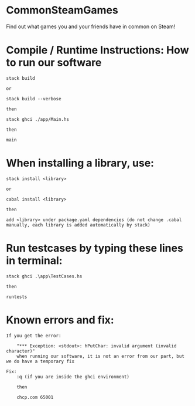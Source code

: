 # CommonSteamGames

Find out what games you and your friends have in common on Steam!

# Compile / Runtime Instructions: How to run our software
    stack build 
    
    or
    
    stack build --verbose
    
    then
    
    stack ghci ./app/Main.hs
    
    then
    
    main
    
# When installing a library, use:
    stack install <library>
    
    or 
    
    cabal install <library> 
    
    then
            
    add <library> under package.yaml dependencies (do not change .cabal manually, each library is added automatically by stack)
# Run testcases by typing these lines in terminal:
    stack ghci .\app\TestCases.hs
    
    then
    
    runtests

# Known errors and fix:
    If you get the error:
    
        "*** Exception: <stdout>: hPutChar: invalid argument (invalid character)" 
        when running our software, it is not an error from our part, but we do have a temporary fix
    
    Fix:
        :q (if you are inside the ghci environment)
        
        then
        
        chcp.com 65001 
